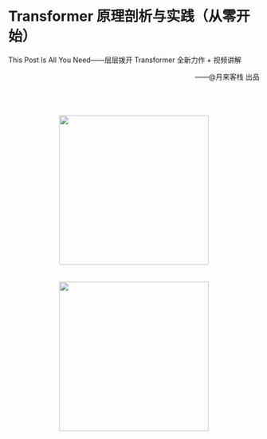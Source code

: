 # Transformer 原理剖析与实践（从零开始）

This Post Is All You Need——层层拨开 Transformer 全新力作 + 视频讲解

<div align="right">——@月来客栈 出品
</div>

<br>
<br>
<br>
<br>

<div align=center><img width="300" src="https://moonhotel.oss-cn-shanghai.aliyuncs.com/images/22082227619.jpg"/> </div>
<br>
<br>
<div align=center><img width="300" src="https://moonhotel.oss-cn-shanghai.aliyuncs.com/images/moon.jpg"/> </div>